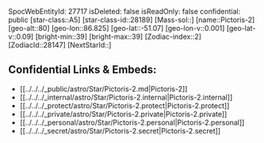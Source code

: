 ﻿---
location: [-51.07,-86.825,80]
type: Star
tags:
- astro/Star

---
SpocWebEntityId: 27717
isDeleted: false
isReadOnly: false
confidential: public
[star-class::A5]
[star-class-id::28189]
[Mass-sol::]
[name::Pictoris-2]
[geo-alt::80]
[geo-lon::86.825]
[geo-lat::-51.07]
[geo-lon-v::0.001]
[geo-lat-v::0.09]
[bright-min::39]
[bright-max::39]
[Zodiac-index::2]
[ZodiacId::28147]
[NextStarId::]



## Confidential Links & Embeds: 
- [[../../../_public/astro/Star/Pictoris-2.md|Pictoris-2]] 
- [[../../../_internal/astro/Star/Pictoris-2.internal|Pictoris-2.internal]] 
- [[../../../_protect/astro/Star/Pictoris-2.protect|Pictoris-2.protect]] 
- [[../../../_private/astro/Star/Pictoris-2.private|Pictoris-2.private]] 
- [[../../../_personal/astro/Star/Pictoris-2.personal|Pictoris-2.personal]] 
- [[../../../_secret/astro/Star/Pictoris-2.secret|Pictoris-2.secret]] 
